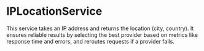 # IPLocationService
This service takes an IP address and returns the location (city, country). It ensures reliable results by selecting the best provider based on metrics like response time and errors, and reroutes requests if a provider fails.
